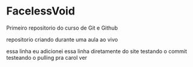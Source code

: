 # FacelessVoid
 Primeiro repositorio do curso de Git e Github

repositorio criando durante uma aula ao vivo

essa linha eu adicionei essa linha diretamente do site
testando o commit
testeando o pulling
pra carol ver

